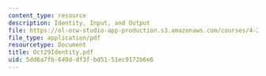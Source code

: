 ```yaml
---
content_type: resource
description: Identity, Input, and Output
file: https://ol-ocw-studio-app-production.s3.amazonaws.com/courses/4-285-research-topics-in-architecture-citizen-centered-design-of-open-governance-systems-fall-2002/5dd6a7fb640ddf3fbd5151ec9172b6e6_Oct29Identity.pdf
file_type: application/pdf
resourcetype: Document
title: Oct29Identity.pdf
uid: 5dd6a7fb-640d-df3f-bd51-51ec9172b6e6
---
```

